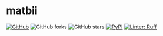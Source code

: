 # matbii

[![GitHub](https://img.shields.io/badge/github-repo-blue?logo=github)](https://github.com/{dicelab-rhul}/{matbii})
![GitHub forks](https://img.shields.io/github/forks/dicelab-rhul/matbii?style=social)
![GitHub stars](https://img.shields.io/github/stars/dicelab-rhul/matbii?style=social)
[![PyPI](https://img.shields.io/pypi/v/matbii)](https://pypi.org/project/matbii/)
[![Linter: Ruff](https://img.shields.io/badge/Linter-Ruff-brightgreen)](https://github.com/charliermarsh/ruff)

<!-- 
Multi-task attribute battery was original developed by NASA and has been widely used in the human attention and multi-tasking research literature. The original version is difficult to customise and configure for specific research needs.  -->


<!-- 
Agent order: 


Task agents
User
Guidance

-->


